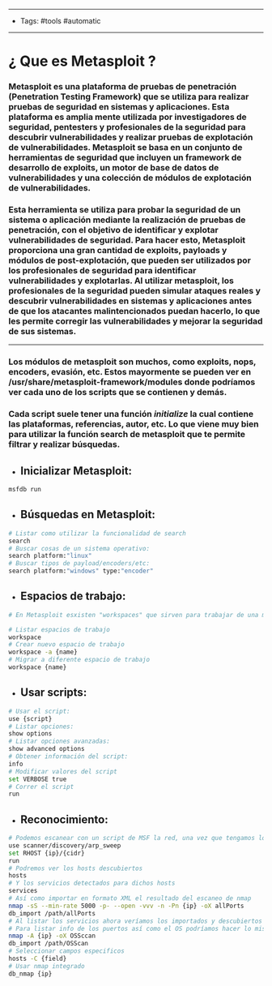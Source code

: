 -----
- Tags: #tools #automatic 
----

# ¿ Que es **Metasploit** ? 

### **Metasploit** es una plataforma de pruebas de penetración (Penetration Testing Framework) que se utiliza para realizar pruebas de seguridad en sistemas y aplicaciones. Esta plataforma es amplia mente utilizada por investigadores de seguridad, pentesters y profesionales de la seguridad para descubrir vulnerabilidades y realizar pruebas de explotación de vulnerabilidades. Metasploit se basa en un conjunto de herramientas de seguridad que incluyen un framework de desarrollo de exploits, un motor de base de datos de vulnerabilidades y una colección de módulos de explotación de vulnerabilidades. 

### Esta herramienta se utiliza para probar la seguridad de un sistema o aplicación mediante la realización de pruebas de penetración, con el objetivo de identificar y explotar vulnerabilidades de seguridad. Para hacer esto, Metasploit proporciona una gran cantidad de exploits, payloads y módulos de post-explotación, que pueden ser utilizados por los profesionales de seguridad para identificar vulnerabilidades y explotarlas. Al utilizar metasploit, los profesionales de la seguridad pueden simular ataques reales y descubrir vulnerabilidades en sistemas y aplicaciones antes de que los atacantes malintencionados puedan hacerlo, lo que les permite corregir las vulnerabilidades y mejorar la seguridad de sus sistemas. 

-----

### Los módulos de metasploit son muchos, como exploits, nops, encoders, evasión, etc. Estos mayormente se pueden ver en **/usr/share/metasploit-framework/modules** donde podríamos ver cada uno de los scripts que se contienen y demás. 

### Cada script suele tener una función *initialize* la cual contiene las plataformas, referencias, autor, etc. Lo que viene muy bien para utilizar la función **search** de metasploit que te permite filtrar y realizar búsquedas. 

- ## Inicializar Metasploit: 
```bash
msfdb run 
```

- ## Búsquedas en Metasploit: 
```bash
# Listar como utilizar la funcionalidad de search
search
# Buscar cosas de un sistema operativo: 
search platform:"linux"
# Buscar tipos de payload/encoders/etc: 
search platform:"windows" type:"encoder"
```

- ## Espacios de trabajo: 
```bash
# En Metasploit esxisten "workspaces" que sirven para trabajar de una manera más ordenada

# Listar espacios de trabajo 
workspace
# Crear nuevo espacio de trabajo 
workspace -a {name}
# Migrar a diferente espacio de trabajo 
workspace {name}
```

- ## Usar scripts: 
```bash
# Usar el script:
use {script}
# Listar opciones: 
show options
# Listar opciones avanzadas: 
show advanced options
# Obtener información del script: 
info 
# Modificar valores del script
set VERBOSE true
# Correr el script 
run 
```

- ## Reconocimiento: 
```bash
# Podemos escanear con un script de MSF la red, una vez que tengamos los hosts descubiertos...
use scanner/discovery/arp_sweep 
set RHOST {ip}/{cidr}
run  
# Podremos ver los hosts descubiertos
hosts
# Y los servicios detectados para dichos hosts
services
# Así como importar en formato XML el resultado del escaneo de nmap 
nmap -sS --min-rate 5000 -p- --open -vvv -n -Pn {ip} -oX allPorts
db_import /path/allPorts 
# Al listar los servicios ahora veríamos los importados y descubiertos por nmap
# Para listar info de los puertos así como el OS podríamos hacer lo mismo:
nmap -A {ip} -oX OSSccan
db_import /path/OSScan
# Seleccionar campos especificos
hosts -C {field}
# Usar nmap integrado 
db_nmap {ip}
``` 